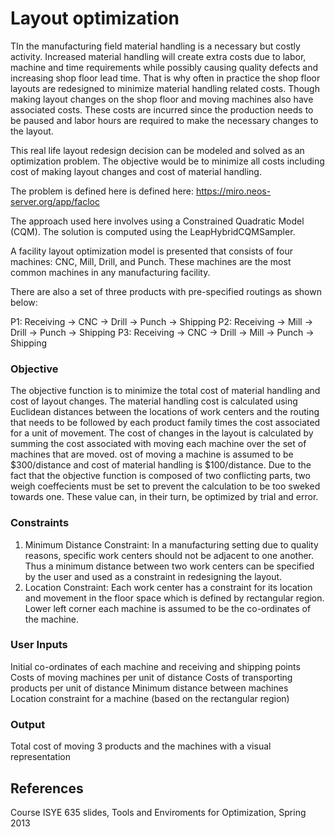 # Layout optimization



TIn the manufacturing field material handling is a necessary but costly activity. Increased material handling will create extra costs due to labor, machine and time requirements while possibly causing quality defects and increasing shop floor lead time. That is why often in practice the shop floor layouts are redesigned to minimize material handling related costs. Though making layout changes on the shop floor and moving machines also have associated costs. These costs are incurred since the production needs to be paused and labor hours are required to make the necessary changes to the layout.

This real life layout redesign decision can be modeled and solved as an optimization problem. The objective would be to minimize all costs including cost of making layout changes and cost of material handling.

The problem is defined here is defined here: https://miro.neos-server.org/app/facloc

The approach used here involves using a Constrained Quadratic Model (CQM).  The solution is computed using the LeapHybridCQMSampler.

A facility layout optimization model is presented that consists of four machines: CNC, Mill, Drill, and Punch. These machines are the most common machines in any manufacturing facility.

There are also a set of three products with pre-specified routings as shown below:

P1: Receiving -> CNC -> Drill -> Punch -> Shipping
P2: Receiving -> Mill -> Drill -> Punch -> Shipping
P3: Receiving -> CNC -> Drill -> Mill -> Punch -> Shipping

### Objective
The objective function is to minimize the total cost of material handling and cost of layout changes. The material handling cost is calculated using Euclidean distances between the locations of work centers and the routing that needs to be followed by each product family times the cost associated for a unit of movement. The cost of changes in the layout is calculated by summing the cost associated with moving each machine over the set of machines that are moved. ost of moving a machine is assumed to be \$300/distance and cost of material handling is \$100/distance.
Due to the fact that the objective function is composed of two conflicting parts, two weigh coeffecients must be set to prevent the calculation to be too sweked towards one. These value can, in their turn, be optimized by trial and error.

### Constraints

1. Minimum Distance Constraint: In a manufacturing setting due to quality reasons, specific work centers should not be adjacent to one another. Thus a minimum distance between two work centers can be specified by the user and used as a constraint in redesigning the layout.
2. Location Constraint: Each work center has a constraint for its location and movement in the floor space which is defined by rectangular region.
Lower left corner each machine is assumed to be the co-ordinates of the machine.

### User Inputs
Initial co-ordinates of each machine and receiving and shipping points
Costs of moving machines per unit of distance
Costs of transporting products per unit of distance
Minimum distance between machines
Location constraint for a machine (based on the rectangular region)

### Output
Total cost of moving 3 products and the machines with a visual representation

## References
Course ISYE 635 slides, Tools and Enviroments for Optimization, Spring 2013
